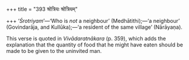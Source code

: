 +++
title = "393 श्रोत्रियः श्रोत्रियम्"

+++
‘*Śrotriyam*’—‘Who is *not* a neighbour’ (Medhātithi);—‘a neighbour’
(Govindarāja, and Kullūka);—‘a resident of the same village’ (Nārāyaṇa).

This verse is quoted in *Vivādaratnākara* (p. 359), which adds the
explanation that the quantity of food that he might have eaten should be
made to be given to the uninvited man.



